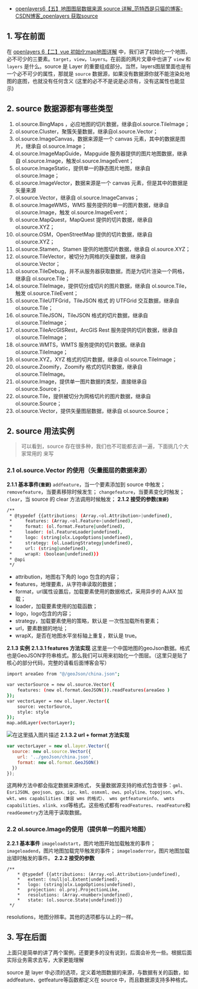 - [openlayers6【五】地图图层数据来源 source 详解_范特西是只猫的博客-CSDN博客_openlayers 获取source](https://xiehao.blog.csdn.net/article/details/106361074)

## 1. 写在前面

在 [openlayers 6【二】vue 初始化map地图详解](https://blog.csdn.net/qq_36410795/article/details/105272407) 中，我们讲了初始化一个地图，必不可少的三要素。`target`，`view`，`layers`。在前面的两片文章中也讲了 `view` 和 `layers` 是什么。source 是 Layer 的重要组成部分。当然，layers图层里面也是有一个必不可少的属性，那就是 `source` 数据源，如果没有数据源你就不能渲染处地图的底图，也就没有任何含义 (这里的必不不是说是必须有，没有这属性也能显示)

## 2. source 数据源都有哪些类型

1. ol.source.BingMaps ，必应地图的切片数据，继承自ol.source.TileImage；
2. ol.source.Cluster，聚簇矢量数据，继承自ol.source.Vector；
3. ol.source.ImageCanvas，数据来源是一个 canvas 元素，其中的数据是图片，继承自 ol.source.Image；
4. ol.source.ImageMapGuide，Mapguide 服务器提供的图片地图数据，继承自 ol.source.Image，触发ol.source.ImageEvent；
5. ol.source.ImageStatic，提供单一的静态图片地图，继承自ol.source.Image；
6. ol.source.ImageVector，数据来源是一个 canvas 元素，但是其中的数据是矢量来源
7. ol.source.Vector，继承自 ol.source.ImageCanvas；
8. ol.source.ImageWMS，WMS 服务提供的单一的图片数据，继承自 ol.source.Image，触发
   ol.source.ImageEvent；
9. ol.source.MapQuest，MapQuest 提供的切片数据，继承自 ol.source.XYZ；
10. ol.source.OSM，OpenStreetMap 提供的切片数据，继承自 ol.source.XYZ；
11. ol.source.Stamen，Stamen 提供的地图切片数据，继承自 ol.source.XYZ；
12. ol.source.TileVector，被切分为网格的矢量数据，继承自 ol.source.Vector；
13. ol.source.TileDebug，并不从服务器获取数据，而是为切片渲染一个网格，继承自 ol.source.Tile；
14. ol.source.TileImage，提供切分成切片的图片数据，继承自 ol.source.Tile，触发
    ol.source.TileEvent；
15. ol.source.TileUTFGrid，TileJSON 格式 的 UTFGrid 交互数据，继承自 ol.source.Tile；
16. ol.source.TileJSON，TileJSON 格式的切片数据，继承自 ol.source.TileImage；
17. ol.source.TileArcGISRest，ArcGIS Rest 服务提供的切片数据，继承自 ol.source.TileImage；
18. ol.source.WMTS，WMTS 服务提供的切片数据。继承自 ol.source.TileImage；
19. ol.source.XYZ，XYZ 格式的切片数据，继承自 ol.source.TileImage；
20. ol.source.Zoomify，Zoomify 格式的切片数据，继承自 ol.source.TileImage。
21. ol.source.Image，提供单一图片数据的类型，直接继承自 ol.source.Source；
22. ol.source.Tile，提供被切分为网格切片的图片数据，继承自 ol.source.Source；
23. ol.source.Vector，提供矢量图层数据，继承自 ol.source.Source；

## 2. source 用法实例

> 可以看到，source 存在很多种，我们也不可能都去讲一遍，下面挑几个大家常用的 来写

### 2.1 ol.source.Vector 的使用（矢量图层的数据来源）

**2.1.1 基本事件(`重要`)**
`addfeature`，当一个要素添加到 source 中触发；
`removefeature`，当要素移除时候发生；
`changefeature`，当要素变化时触发；
`clear`，当 source 的 clear 方法调用时候触发；
**2.1.2 接受的参数(`重要`)**

```bash
/**
 * @typedef {{attributions: (Array.<ol.Attribution>|undefined),
 *     features: (Array.<ol.Feature>|undefined),
 *     format: (ol.format.Feature|undefined),
 *     loader: (ol.FeatureLoader|undefined),
 *     logo: (string|olx.LogoOptions|undefined),
 *     strategy: (ol.LoadingStrategy|undefined),
 *     url: (string|undefined),
 *     wrapX: (boolean|undefined)}}
 * @api
 */
```

- attribution，地图右下角的 logo 包含的内容；
- features，地理要素，从字符串读取的数据；
- format，url属性设置后，加载要素使用的数据格式，采用异步的 AJAX 加载；
- loader，加载要素使用的加载函数；
- logo，logo包含的内容；
- strategy，加载要素使用的策略，默认是 一次性加载所有要素；
- url，要素数据的地址；
- wrapX，是否在地图水平坐标轴上重复，默认是 true。

**2.1.3 实例**
**2.1.3.1 features 方法实现**
这里是一个中国地图的geoJson数据。格式也是GeoJSON字符串格式。那么我们可以用来初始化一个图层。（这里只是贴了核心的部分代码，完整的请看后面博客会写）

```bash
import areaGeo from "@/geoJson/china.json";

var vectorSource = new ol.source.Vector({
    features: (new ol.format.GeoJSON()).readFeatures(areaGeo )
});
var vectorLayer = new ol.layer.Vector({
    source: vectorSource,
    style: style
});
map.addLayer(vectorLayer);
```

![在这里插入图片描述](https://img-blog.csdnimg.cn/20200605111813694.png?x-oss-process=image/watermark,type_ZmFuZ3poZW5naGVpdGk,shadow_10,text_aHR0cHM6Ly9ibG9nLmNzZG4ubmV0L3FxXzM2NDEwNzk1,size_16,color_FFFFFF,t_70)
**2.1.3.2 url + format 方法实现**

```js
var vectorLayer = new ol.layer.Vector({
  source: new ol.source.Vector({
    url: '../geoJson/china.json',
    format: new ol.format.GeoJSON()
  })
});
```

这两种方法中都会指定数据来源格式， 矢量数据源支持的格式包含很多：`gml、EsriJSON、geojson、gpx、igc、kml、osmxml、ows、polyline、topojson、wfs、wkt、wms capabilities（兼容 wms 的格式）、 wms getfeatureinfo、 wmts capabilities、xlink、xsd`等格式。这些格式都有`readFeatures`、`readFeature`和`readGeometry`方法用于读取数据。

### 2.2 ol.source.Image的使用（提供单一的图片地图）

**2.2.1 基本事件**
`imageloadstart`，图片地图开始加载触发的事件；
`imageloadend`，图片地图加载完毕触发的事件；
`imageloaderror`，图片地图加载出错时触发的事件。
**2.2.2 接受的参数**

```vue
/**
	* @typedef {{attributions: (Array.<ol.Attribution>|undefined),
	* 	extent: (null|ol.Extent|undefined),
	*   logo: (string|olx.LogoOptions|undefined),
	*   projection: ol.proj.ProjectionLike,
	*   resolutions: (Array.<number>|undefined),
	*   state: (ol.source.State|undefined)}}
 */
```

resolutions，地图分辨率。其他的选项都与以上的一样。

## 3. 写在后面

上面只是简单的讲了两个案例，还要更多的没有说到，后面会补充一些。根据后面实际业务需求去写，大家更能理解

source 是 layer 中必须的选项，定义着地图数据的来源，与数据有关的函数，如addfeature、getfeature等函数都定义在 source 中，而且数据源支持多种格式。